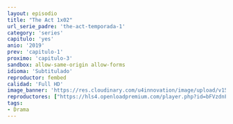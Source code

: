```yaml
---
layout: episodio
title: "The Act 1x02"
url_serie_padre: 'the-act-temporada-1'
category: 'series'
capitulo: 'yes'
anio: '2019'
prev: 'capitulo-1'
proximo: 'capitulo-3'
sandbox: allow-same-origin allow-forms
idioma: 'Subtitulado'
reproductor: fembed
calidad: 'Full HD'
image_banner: 'https://res.cloudinary.com/u4innovation/image/upload/v1560310449/chernobyl-banner-min_fgx16v.jpg'
reproductores: ["https://hls4.openloadpremium.com/player.php?id=bFVzdnFtbTRVZFI2TjFYc0dKMkJ6blBzT2QzVWpQSnRMQjlGWXZUUk9JaFk0dFVMUDVxQStEc1pEOWJNamxUUzBsb21CWUVWVTl3WW9PaUt4VWN0a1E9PQ&sub=https://sub.cuevana2.io/vtt-sub/sub7/The.Act.S01E02.vtt","https://tutumeme.net/embed/player.php?u=bXQ3ajJOaW1wcFRGcEs2VW5XRGExTlRPMytmUnc3bHVwcWhoenVIUjI5SHF5TlNwc0taaG1jN2gwZHZSNTlIRHVhV2tZWitkNUtDVDNOL1ZvYW1rYjJaaW1xRT0","https://api.cuevana3.io/olpremium/gd.php?file=ek5lbm9xYWNrS0xNejZabVlkSFIyTkxQb3BPWDB0UFkwY3lvbjJIRjBPQ1QwNStUck1mVG9kVExvM0djeHA3VnFybXRscUdvMWRXNHRZbU1lYXVUeDg2cGpKVmp4cXpBejYxcGxKM0ZsY21YdWFxQWU3UzJ4Nm00cklPZ2s5SFZ6WnVwaUorajE5YlBtS3FVZTg3V3lKYVlqSXg1enRMSno1aUpnWW1reXRhNHNadUVocHFTeU43UHFaU2RyOWZHcTdHa2dZdTBxTWJldVdpVG9iREt5TkhHYklLRWlNbmYxOG1ZYjZ6SDFBPT0","https://player.cuevana2.io/index.php?file=eTllbW9hZHpYNURaMnRwZ2txR2FxdERRa2NhaG5tT2NuTkRYeDhla21xcWVYOVRLeE5XWFlLR2hvTWk4c3NhYnFvRnZjcys1eDlscVo1MndkY3FwMjZoMGdHaHNkS3JjeGNaOW5hZHNxdENrcGE0PQ&sub=https://sub.cuevana2.io/vtt-sub/sub7/The.Act.S01E02.vtt","https://api.cuevana3.io/stream/index.php?file=ek5lbm9xYWNrS0xYMTZLa2xNbkdvY3ZTb3BtZng4TGp6ZFpobGFMUGtOYk4yWnllWU5iVDJNWFhZR1JtazVxa2xKR1VvcVBWMGVMWWtaYWhvSkhWNTV5WmEyUnNscG5TdDdoMWdwS3FwZEszazJTUmVKS1RvZEhUWjNHajBkVG53OWVzb3BpZjFOald6Smc9","https://api.cuevana3.io/rr/gd.php?h=ek5lbm9xYWNrS0xJMVp5b21KREk0dFBLbjVkaHhkRGdrOG1jbnBpUnhhS1YyR1YyWkxlMTFjaVduSlNsc3Flc2xNWmxxcGZEMWR5MnhvbUhnODY1cUtpU3FadVkyUT09"]
tags:
- Drama
---
```











